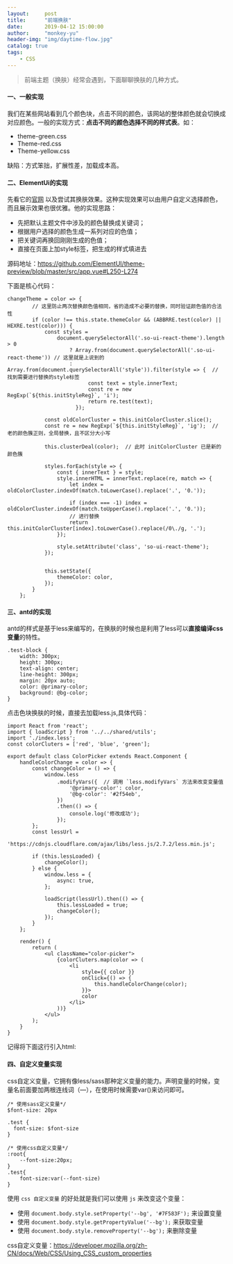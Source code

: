 ```yaml
---
layout:     post
title:      "前端换肤"
date:       2019-04-12 15:00:00
author:     "monkey-yu"
header-img: "img/daytime-flow.jpg"
catalog: true
tags:
    - CSS
---
```


> 前端主题（换肤）经常会遇到，下面聊聊换肤的几种方式。

#### 一、一般实现

我们在某些网站看到几个颜色块，点击不同的颜色，该网站的整体颜色就会切换成对应颜色。一般的实现方式：**点击不同的颜色选择不同的样式表**。如：

- theme-green.css
- Theme-red.css
- Theme-yellow.css

缺陷：方式笨拙，扩展性差，加载成本高。

#### 二、ElementUi的实现

先看它的[官网](<http://element-cn.eleme.io/#/zh-CN/component/installation>) 以及尝试其换肤效果。这种实现效果可以由用户自定义选择颜色，而且展示效果也很优雅。他的实现思路：

- 先把默认主题文件中涉及的颜色替换成关键词；
- 根据用户选择的颜色生成一系列对应的色值；
- 把关键词再换回刚刚生成的色值；
- 直接在页面上加style标签，把生成的样式填进去

源码地址：<https://github.com/ElementUI/theme-preview/blob/master/src/app.vue#L250-L274>

下面是核心代码：

```
changeTheme = color => {
        // 这里防止两次替换颜色值相同，省的造成不必要的替换，同时验证颜色值的合法性
        if (color !== this.state.themeColor && (ABBRRE.test(color) || HEXRE.test(color))) {
            const styles =
                document.querySelectorAll('.so-ui-react-theme').length > 0
                    ? Array.from(document.querySelectorAll('.so-ui-react-theme')) // 这里就是上说到的
                    : Array.from(document.querySelectorAll('style')).filter(style => {  // 找到需要进行替换的style标签
                          const text = style.innerText;
                          const re = new RegExp(`${this.initStyleReg}`, 'i');
                          return re.test(text);
                      });

            const oldColorCluster = this.initColorCluster.slice();
            const re = new RegExp(`${this.initStyleReg}`, 'ig');  // 老的颜色簇正则，全局替换，且不区分大小写

            this.clusterDeal(color);  // 此时 initColorCluster 已是新的颜色簇

            styles.forEach(style => {
                const { innerText } = style;
                style.innerHTML = innerText.replace(re, match => {
                    let index = oldColorCluster.indexOf(match.toLowerCase().replace('.', '0.'));

                    if (index === -1) index = oldColorCluster.indexOf(match.toUpperCase().replace('.', '0.'));
                    // 进行替换
                    return this.initColorCluster[index].toLowerCase().replace(/0\./g, '.');
                });

                style.setAttribute('class', 'so-ui-react-theme');
            });
          

            this.setState({
                themeColor: color,
            });
        }
    };

```

#### 三、antd的实现

antd的样式是基于less来编写的，在换肤的时候也是利用了less可以**直接编译css变量**的特性。

```
.test-block {
    width: 300px;
    height: 300px;
    text-align: center;
    line-height: 300px;
    margin: 20px auto;
    color: @primary-color;
    background: @bg-color;
}
```

点击色块换肤的时候，直接去加载less.js,具体代码：

```
import React from 'react';
import { loadScript } from '../../shared/utils';
import './index.less';
const colorCluters = ['red', 'blue', 'green'];

export default class ColorPicker extends React.Component {
    handleColorChange = color => {
        const changeColor = () => {
            window.less
                .modifyVars({  // 调用 `less.modifyVars` 方法来改变变量值
                    '@primary-color': color,
                    '@bg-color': '#2f54eb',
                })
                .then(() => {
                    console.log('修改成功');
                });
        };
        const lessUrl =
            'https://cdnjs.cloudflare.com/ajax/libs/less.js/2.7.2/less.min.js';

        if (this.lessLoaded) {
            changeColor();
        } else {
            window.less = {
                async: true,
            };

            loadScript(lessUrl).then(() => {
                this.lessLoaded = true;
                changeColor();
            });
        }
    };

    render() {
        return (
            <ul className="color-picker">
                {colorCluters.map(color => (
                    <li
                        style={{ color }}
                        onClick={() => {
                            this.handleColorChange(color);
                        }}>
                        color
                    </li>
                ))}
            </ul>
        );
    }
}
```

记得将下面这行引入html:

<link rel="stylesheet/less" type="text/css" href="styles.less" />

#### 四、自定义变量实现

css自定义变量，它拥有像less/sass那种定义变量的能力。声明变量的时候，变量名前面要加两根连线词（—），在使用时候需要var()来访问即可。

```
/* 使用sass定义变量*/
$font-size: 20px

.test {
  font-size: $font-size
}

/* 使用css自定义变量*/
:root{
    --font-size:20px;
}
.test{
    font-size:var(--font-size)
}
```

使用 `css 自定义变量` 的好处就是我们可以使用 `js` 来改变这个变量：

- 使用 `document.body.style.setProperty('--bg', '#7F583F');` 来设置变量
- 使用 `document.body.style.getPropertyValue('--bg');` 来获取变量
- 使用 `document.body.style.removeProperty('--bg');` 来删除变量

css自定义变量：<https://developer.mozilla.org/zh-CN/docs/Web/CSS/Using_CSS_custom_properties>


